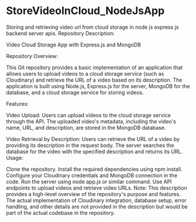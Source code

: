 # StoreVideoInCloud_NodeJsApp
Storing and retrieving video url from cloud storage in node js express js backend server apis.
Repository Description:

Video Cloud Storage App with Express.js and MongoDB

Repository Overview:

This Git repository provides a basic implementation of an application that allows users to upload videos to a cloud storage service (such as Cloudinary) and retrieve the URL of a video based on its description. The application is built using Node.js, Express.js for the server, MongoDB for the database, and a cloud storage service for storing videos.

Features:

Video Upload:
Users can upload videos to the cloud storage service through the API. The uploaded video's metadata, including the video's name, URL, and description, are stored in the MongoDB database.

Video Retrieval by Description:
Users can retrieve the URL of a video by providing its description in the request body. The server searches the database for the video with the specified description and returns its URL.
Usage:

Clone the repository.
Install the required dependencies using npm install.
Configure your Cloudinary credentials and MongoDB connection in the code.
Run the server using node app.js or similar command.
Use API endpoints to upload videos and retrieve video URLs.
Note:
This description provides a high-level overview of the repository's purpose and features. The actual implementation of Cloudinary integration, database setup, error handling, and other details are not provided in the description but would be part of the actual codebase in the repository.
